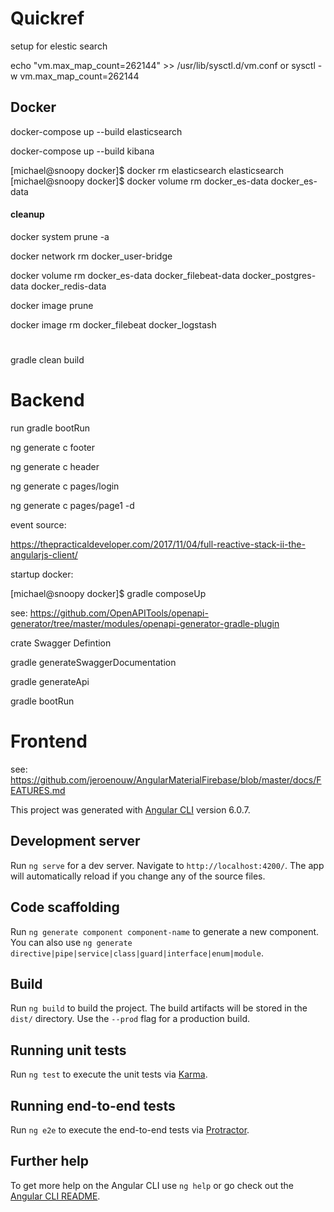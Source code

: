 # Quickref

setup for elestic search

echo "vm.max_map_count=262144" >> /usr/lib/sysctl.d/vm.conf
or 
sysctl -w vm.max_map_count=262144


## Docker


docker-compose up --build elasticsearch

docker-compose up --build kibana



[michael@snoopy docker]$ docker rm elasticsearch
elasticsearch
[michael@snoopy docker]$ docker volume rm docker_es-data
docker_es-data



#### cleanup

docker system prune -a

docker network rm docker_user-bridge

docker volume rm docker_es-data docker_filebeat-data docker_postgres-data docker_redis-data

docker image prune

docker image rm docker_filebeat docker_logstash

#

gradle clean build



# Backend

run gradle bootRun

ng generate c footer

ng generate c header

ng generate c pages/login

ng generate c pages/page1 -d


event source:

https://thepracticaldeveloper.com/2017/11/04/full-reactive-stack-ii-the-angularjs-client/

startup docker:

[michael@snoopy docker]$ gradle composeUp

see: https://github.com/OpenAPITools/openapi-generator/tree/master/modules/openapi-generator-gradle-plugin


crate Swagger Defintion

gradle generateSwaggerDocumentation

gradle generateApi

gradle bootRun



# Frontend

see:
https://github.com/jeroenouw/AngularMaterialFirebase/blob/master/docs/FEATURES.md

This project was generated with [Angular CLI](https://github.com/angular/angular-cli) version 6.0.7.

## Development server

Run `ng serve` for a dev server. Navigate to `http://localhost:4200/`. The app will automatically reload if you change any of the source files.

## Code scaffolding

Run `ng generate component component-name` to generate a new component. You can also use `ng generate directive|pipe|service|class|guard|interface|enum|module`.

## Build

Run `ng build` to build the project. The build artifacts will be stored in the `dist/` directory. Use the `--prod` flag for a production build.

## Running unit tests

Run `ng test` to execute the unit tests via [Karma](https://karma-runner.github.io).

## Running end-to-end tests

Run `ng e2e` to execute the end-to-end tests via [Protractor](http://www.protractortest.org/).

## Further help

To get more help on the Angular CLI use `ng help` or go check out the [Angular CLI README](https://github.com/angular/angular-cli/blob/master/README.md).
